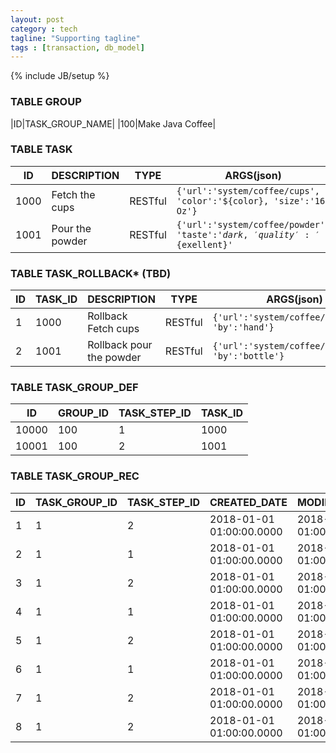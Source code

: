 ```yaml
---
layout: post
category : tech
tagline: "Supporting tagline"
tags : [transaction, db_model]
---
```

{% include JB/setup %}

### TABLE GROUP
|ID|TASK_GROUP_NAME|
|100|Make Java Coffee|

### TABLE TASK
|ID|DESCRIPTION|TYPE|ARGS(json)|
|---|---|---|---|
|1000|Fetch the cups|RESTful|<code>{'url':'system/coffee/cups', 'color':'${color}, 'size':'16 Oz'}</code>|
|1001|Pour the powder|RESTful|<code>{'url':'system/coffee/powder', 'taste':'${dark}, 'quality':'${exellent}'</code>|


### TABLE TASK_ROLLBACK* (TBD)
|ID|TASK_ID|DESCRIPTION|TYPE|ARGS(json)|
|---|---|---|---|---|
|1|1000|Rollback Fetch cups|RESTful|<code>{'url':'system/coffee/rollback', 'by':'hand'}</code>|
|2|1001|Rollback pour the powder|RESTful|<code>{'url':'system/coffee/powder', 'by':'bottle'}</code>|


### TABLE TASK_GROUP_DEF
|ID|GROUP_ID|TASK_STEP_ID|TASK_ID|
|---|---|---|---|
|10000|100|1|1000|
|10001|100|2|1001|


### TABLE TASK_GROUP_REC
|ID|TASK_GROUP_ID|TASK_STEP_ID|CREATED_DATE|MODIFIED_DATE|STATUS|
|---|---|---|---|---|---|
|1|1|2|2018-01-01 01:00:00.0000|2018-01-01 01:00:01.0000|SUCCESS|
|2|1|1|2018-01-01 01:00:00.0000|2018-01-01 01:00:02.0000|IN_PROGRESS|
|3|1|2|2018-01-01 01:00:00.0000|2018-01-01 01:00:03.0000|FAIL|
|4|1|1|2018-01-01 01:00:00.0000|2018-01-01 01:00:04.0000|CANCELED|
|5|1|2|2018-01-01 01:00:00.0000|2018-01-01 01:00:05.0000|CANCELED_BY_USER|
|6|1|1|2018-01-01 01:00:00.0000|2018-01-01 01:00:06.0000|SHUTDOWN_IN_PROGRESS|
|7|1|2|2018-01-01 01:00:00.0000|2018-01-01 01:00:07.0000|SUSPEND|
|8|1|2|2018-01-01 01:00:00.0000|2018-01-01 01:00:08.0000|ROLLBACK|